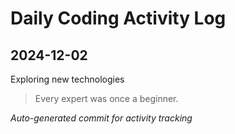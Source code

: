 # Daily Coding Activity Log

## 2024-12-02

Exploring new technologies

> Every expert was once a beginner.

*Auto-generated commit for activity tracking*
